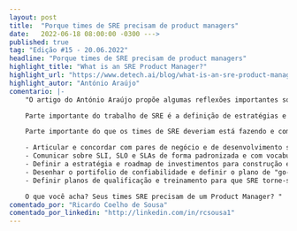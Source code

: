 ```yaml
---
layout: post 
title:  "Porque times de SRE precisam de product managers"
date:   2022-06-18 08:00:00 -0300 --->
published: true
tag: "Edição #15 - 20.06.2022"
headline: "Porque times de SRE precisam de product managers"
highlight_title: "What is an SRE Product Manager?"
highlight_url: "https://www.detech.ai/blog/what-is-an-sre-product-manager"
highlight_autor: "António Araújo"
comentario: |-
    "O artigo do António Araújo propõe algumas reflexões importantes sobre a necessidade de termos perfis não técnicos, ou ao menos não engenheiros de software ou de plataforma na composição dos times de SRE. Na perspectiva apresentada pelo autor, possivelmente em função da história dos departamentos de ITOps, e da percepção anterior que se tratavam apenas de centros de custos e não geradores de receita e fonte de diferencial competitivo, esteja a explicação de ainda não termos muitos gerentes de produtos em times de SRE. Fato que deve mudar rapidamente.

    Parte importante do trabalho de SRE é a definição de estratégias e planos que suportem a construção de confiabilidade nas operações de TI, algo que indiscutivelmente tem efeito positivo no resultado financeiro e na percepção de valor dos clientes. O conjunto de coisas que um product manager ou product owner tem como missão se alinha muito naturalmente com as necessidades atuais dos times de SRE e tem o potencial de levar a função para um novo patamar de representatividade nas organizações.

    Parte importante do que os times de SRE deveriam está fazendo e comunicando para o restante da organização, e que possivelmente não fazem pela falta de um profissional com essa especialização inclui, mas não se limita a:

    - Articular e concordar com pares de negócio e de desenvolvimento sobre quais funcionalidade e ferramentas deveriam ser priorizadas
    - Comunicar sobre SLI, SLO e SLAs de forma padronizada e com vocabulário acessível
    - Definir a estratégia e roadmap de investimentos para construção e aquisição de ferramentas 
    - Desenhar o portifolio de confiabilidade e definir o plano de "go-to-market" para fomentar o uso adequado pelos times da organização
    - Definir planos de qualificação e treinamento para que SRE torne-se uma competência organizacional e não apenas um silo.

    O que você acha? Seus times SRE precisam de um Product Manager? "
comentado_por: "Ricardo Coelho de Sousa"
comentado_por_linkedin: "http://linkedin.com/in/rcsousa1"
---
```

